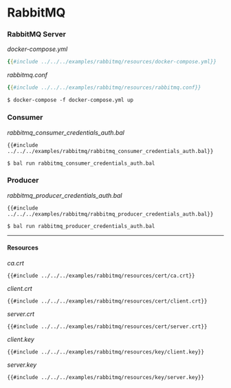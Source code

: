 # RabbitMQ

### RabbitMQ Server

_docker-compose.yml_
```yaml
{{#include ../../../examples/rabbitmq/resources/docker-compose.yml}}
```

_rabbitmq.conf_
```yaml
{{#include ../../../examples/rabbitmq/resources/rabbitmq.conf}}
```

```shell
$ docker-compose -f docker-compose.yml up
```

### Consumer

_rabbitmq_consumer_credentials_auth.bal_
```ballerina
{{#include ../../../examples/rabbitmq/rabbitmq_consumer_credentials_auth.bal}}
```

```shell
$ bal run rabbitmq_consumer_credentials_auth.bal
```

### Producer

_rabbitmq_producer_credentials_auth.bal_
```ballerina
{{#include ../../../examples/rabbitmq/rabbitmq_producer_credentials_auth.bal}}
```

```shell
$ bal run rabbitmq_producer_credentials_auth.bal
```

---

#### Resources

_ca.crt_
```
{{#include ../../../examples/rabbitmq/resources/cert/ca.crt}}
```

_client.crt_
```
{{#include ../../../examples/rabbitmq/resources/cert/client.crt}}
```

_server.crt_
```
{{#include ../../../examples/rabbitmq/resources/cert/server.crt}}
```

_client.key_
```
{{#include ../../../examples/rabbitmq/resources/key/client.key}}
```

_server.key_
```
{{#include ../../../examples/rabbitmq/resources/key/server.key}}
```
